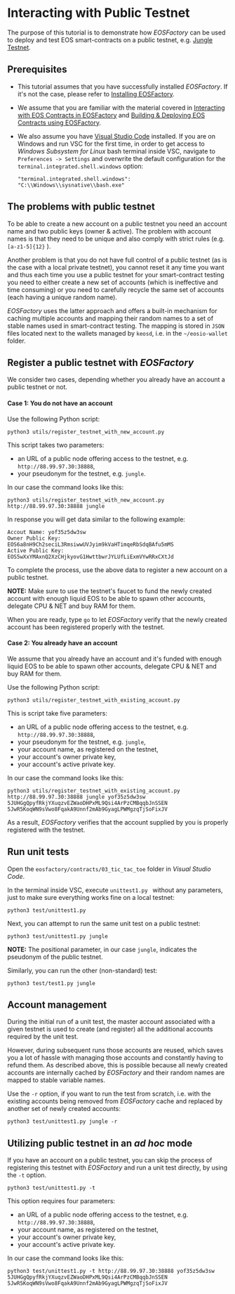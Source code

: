 # Interacting with Public Testnet

The purpose of this tutorial is to demonstrate how *EOSFactory* can be used to deploy and test EOS smart-contracts on a public testnet, e.g. [Jungle Testnet](http://dev.cryptolions.io/).

## Prerequisites

- This tutorial assumes that you have successfully installed *EOSFactory*. If it's not the case, please refer to [Installing EOSFactory](01.InstallingEOSFactory.html).

- We assume that you are familiar with the material covered in [Interacting with EOS Contracts in EOSFactory](02.InteractingWithEOSContractsInEOSFactory.html) and [Building & Deploying EOS Contracts using EOSFactory](03.BuildingAndDeployingEOSContractsInEOSFactory.html).

- We also assume you have [Visual Studio Code](https://code.visualstudio.com/) installed. If you are on Windows and run VSC for the first time, in order to get access to *Windows Subsystem for Linux* bash terminal inside VSC, navigate to `Preferences -> Settings` and overwrite the default configuration for the `terminal.integrated.shell.windows` option:

  ```
  "terminal.integrated.shell.windows": "C:\\Windows\\sysnative\\bash.exe"
  ```


## The problems with public testnet

To be able to create a new account on a public testnet you need an account name and two public keys (owner & active). The problem with account names is that they need to be unique and also comply with strict rules (e.g. `[a-z1-5]{12}` ).

Another problem is that you do not have full control of a public testnet (as is the case with a local private testnet), you cannot reset it any time you want and thus each time you use a public testnet for your smart-contract testing you need to either create a new set of accounts (which is ineffective and time consuming) or you need to carefully recycle the same set of accounts (each having a unique random name).

*EOSFactory* uses the latter approach and offers a built-in mechanism for caching multiple accounts and mapping their random names to a set of stable names used in smart-contract testing. The mapping is stored in `JSON` files located next to the wallets managed by `keosd`, i.e. in the `~/eosio-wallet` folder.

## Register a public testnet with *EOSFactory* 

We consider two cases, depending whether you already have an account a public testnet or not.

#### Case 1: You do not have an account

Use the following Python script:

```
python3 utils/register_testnet_with_new_account.py
```

This script takes two parameters:

- an URL of a public node offering access to the testnet, e.g. `http://88.99.97.30:38888`,
- your pseudonym for the testnet, e.g. `jungle`.

In our case the command looks like this:

```
python3 utils/register_testnet_with_new_account.py http://88.99.97.30:38888 jungle
```

In response you will get data similar to the following example:

```
Accout Name: yof35z5dw3sw
Owner Public Key: EOS6a8nH9Ch2seciL3RmsiwwUVJyim9kVaHTimqeRbSdqBAfu5mMS
Active Public Key: EOS5wXxYMAxnQ2XzCHjkyovG1HwttbwrJYLUfLiExmVYwRRxCXtJd
```

To complete the process, use the above data to register a new account on a public testnet.

**NOTE:** Make sure to use the testnet's faucet to fund the newly created account with enough liquid EOS to be able to spawn other accounts, delegate CPU & NET and buy RAM for them.

When you are ready, type `go` to let *EOSFactory* verify that the newly created account has been registered properly with the testnet.

#### Case 2: You already have an account

We assume that you already have an account and it's funded with enough liquid EOS to be able to spawn other accounts, delegate CPU & NET and buy RAM for them.

Use the following Python script:

```
python3 utils/register_testnet_with_existing_account.py
```

This is script take five parameters:

- an URL of a public node offering access to the testnet, e.g. `http://88.99.97.30:38888`,
- your pseudonym for the testnet, e.g. `jungle`,
- your account name, as registered on the testnet,
- your account's owner private key,
- your account's active private key.

In our case the command looks like this:

```
python3 utils/register_testnet_with_existing_account.py http://88.99.97.30:38888 jungle yof35z5dw3sw 5JUHGgQpyfRkjYXuqzvEZWaoDHPxML9Qsi4ArPzCMBqqbJnSSEN 5JwR5KoqWN9sVwo8FqakA9Unnf2mAb9GyagLPWMgzqTjSoFixJV
```

As a result, *EOSFactory* verifies that the account supplied by you is properly registered with the testnet.

## Run unit tests

Open the `eosfactory/contracts/03_tic_tac_toe` folder in *Visual Studio Code*.

In the terminal inside VSC, execute `unittest1.py ` without any parameters, just to make sure everything works fine on a local testnet:

```
python3 test/unittest1.py
```

Next, you can attempt to run the same unit test on a public testnet:

```
python3 test/unittest1.py jungle
```

**NOTE:** The positional parameter, in our case `jungle`, indicates the pseudonym of the public testnet.

Similarly, you can run the other (non-standard) test:

```
python3 test/test1.py jungle
```

## Account management

During the initial run of a unit test, the master account associated with a given testnet is used to create (and register) all the additional accounts required by the unit test.

However, during subsequent runs those accounts are reused, which saves you a lot of hassle with managing those accounts and constantly having to refund them. As described above, this is possible because all newly created accounts are internally cached by *EOSFactory* and their random names are mapped to stable variable names.

Use the `-r` option, if you want to run the test from scratch, i.e. with the existing accounts being removed from *EOSFactory* cache and replaced by another set of newly created accounts:

```
python3 test/unittest1.py jungle -r
```

## Utilizing public testnet in an *ad hoc* mode

If you have an account on a public testnet, you can skip the process of registering this testnet with *EOSFactory* and run a unit test directly, by using the `-t` option.

```
python3 test/unittest1.py -t
```

This option requires four parameters:

- an URL of a public node offering access to the testnet, e.g. `http://88.99.97.30:38888`,
- your account name, as registered on the testnet,
- your account's owner private key,
- your account's active private key.

In our case the command looks like this:

```
python3 test/unittest1.py -t http://88.99.97.30:38888 yof35z5dw3sw 5JUHGgQpyfRkjYXuqzvEZWaoDHPxML9Qsi4ArPzCMBqqbJnSSEN 5JwR5KoqWN9sVwo8FqakA9Unnf2mAb9GyagLPWMgzqTjSoFixJV
```

